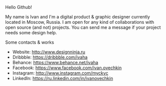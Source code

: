 Hello Github!

My name is Ivan and I'm a digital product & graphic designer currently located in Moscow, Russia.
I am open for any kind of collaborations with open source (and not) projects. You can send me a message if your project needs some design help.

Some contacts & works
* Website: http://www.designninja.ru
* Dribbble: https://dribbble.com/ivaha
* Behance: https://www.behance.net/ivaha
* Facebook: https://www.facebook.com/ivan.ovechkin
* Instagram: http://www.instagram.com/myckyc
* LinkedIn: https://ru.linkedin.com/in/ivanovechkin
